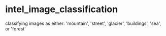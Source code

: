 # intel_image_classification
classifying images as either: 'mountain', 'street', 'glacier', 'buildings', 'sea', or 'forest'
